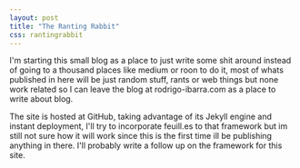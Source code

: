 ```yaml
---
layout: post
title: "The Ranting Rabbit"
css: rantingrabbit
---
```


I'm starting this small blog as a place to just write some shit around instead of going to a thousand places like medium or roon to do it, most of whats published in here will be just random stuff, rants or web things but none work related so I can leave the blog at rodrigo-ibarra.com as a place to write about blog.

The site is hosted at GitHub, taking advantage of its Jekyll engine and instant deployment, I'll try to incorporate feuill.es to that framework but im still not sure how it will work since this is the first time ill be publishing anything in there. I'll probably write a follow up on the framework for this site.
